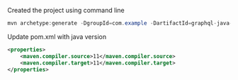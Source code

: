 Created the project using command line

```java
mvn archetype:generate -DgroupId=com.example -DartifactId=graphql-java-demo  -DarchetypeArtifactId=maven-archetype-quickstart -DinteractiveMode=false 
```

Update pom.xml with java version
```xml
<properties>
	<maven.compiler.source>11</maven.compiler.source>
	<maven.compiler.target>11</maven.compiler.target>
</properties>
```
